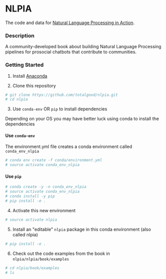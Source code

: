 # NLPIA

The code and data for [Natural Language Processing in Action](https://www.manning.com/books/natural-language-processing-in-action).

### Description

A community-developed book about building Natural Language Processing pipelines for prosocial chatbots that contribute to communities.

### Getting Started

1. Install [Anaconda](https://docs.anaconda.com/anaconda/install/)  

2. Clone this repository

```bash
# git clone https://github.com/totalgood/nlpia.git
# cd nlpia
```

3. Use `conda-env` OR `pip` to install dependencies

Depending on your OS you may have better luck using conda to install the dependencies

#### Use `conda-env`

The environment.yml file creates a conda environment called `conda_env_nlpia`

```bash
# conda env create -f conda/environment.yml
# source activate conda_env_nlpia
```

#### Use `pip`

```bash
# conda create -y -n conda_env_nlpia
# source activate conda_env_nlpia
# conda install -y pip
# pip install -e .
```

4. Activate this new environment

```bash
# source activate nlpia
```

5. Install an "editable" `nlpia` package in this conda environment (also called nlpia)

```bash
# pip install -e .
```

6. Check out the code examples from the book in `nlpia/nlpia/book/examples`

```bash
# cd nlpia/book/examples
# ls
```
